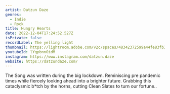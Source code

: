 ```yaml
---
artist: Datzun Daze
genres:
  - Indie
  - Rock
title: Hungry Hearts
date: 2022-12-04T17:24:52.527Z
isPrivate: false
recordLabel: The yelling light
thumbnail: https://lightroom.adobe.com/v2c/spaces/48342372599a44fe83fb31104706900a/assets/7025015f2c29a4511eeb7ce1b3446cc9/revisions/242e2cc75e5d420184b048993c8a763e/renditions/3bde206972ea6930aa4bdf6c02a0f2ae
youtubeId: lYqpbnnOidM
instagram: https://www.instagram.com/datzun.daze
website: https://datzundaze.com/
---
```

The Song was written during the big lockdown. Reminiscing pre pandemic times while fiercely looking ahead into a brighter future. Grabbing this cataclysmic b*tch by the horns, cutting Clean Slates to turn our fortune..